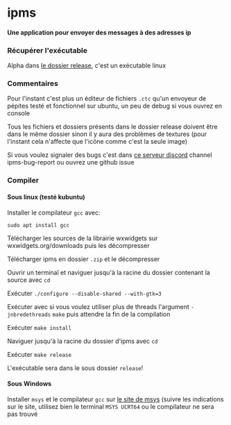 # ipms

#### Une application pour envoyer des messages à des adresses ip

### Récupérer l'exécutable

Alpha dans [le dossier release](https://github.com/EuropaFantasy/ipms/tree/main/release), c'est un exécutable linux

### Commentaires

Pour l'instant c'est plus un éditeur de fichiers `.ctc` qu'un envoyeur de pépites testé et fonctionnel sur ubuntu, un peu de debug si vous ouvrez en console

Tous les fichiers et dossiers présents dans le dossier release doivent être dans le même dossier sinon il y aura des problèmes de textures (pour l'instant cela n'affecte que l'icône comme c'est la seule image)

Si vous voulez signaler des bugs c'est dans [ce serveur discord](https://discord.gg/YPfErepBav) channel ipms-bug-report ou ouvrez une github issue

### Compiler

#### Sous linux (testé kubuntu)

Installer le compilateur `gcc` avec:

`sudo apt install gcc`

Télécharger les sources de la librairie wxwidgets sur wxwidgets.org/downloads puis les décompresser

Télécharger ipms en dossier `.zip` et le décompresser

Ouvrir un terminal et naviguer jusqu'à la racine du dossier contenant la source avec `cd`

Exécuter `./configure --disable-shared --with-gtk=3`

Exécuter avec si vous voulez utiliser plus de threads l'argument `-jnbredethreads` `make` puis attendre la fin de la compilation

Exécuter `make install`

Naviguer jusqu'à la racine du dossier d'ipms avec `cd`

Exécuter `make release`

L'exécutable sera dans le sous dossier `release`! 

#### Sous Windows

Installer `msys` et le compilateur `gcc` sur [le site de msys](https://www.msys2.org/) (suivre les indications sur le site, utilisez bien le terminal `MSYS UCRT64` ou le compilateur ne sera pas trouvé
